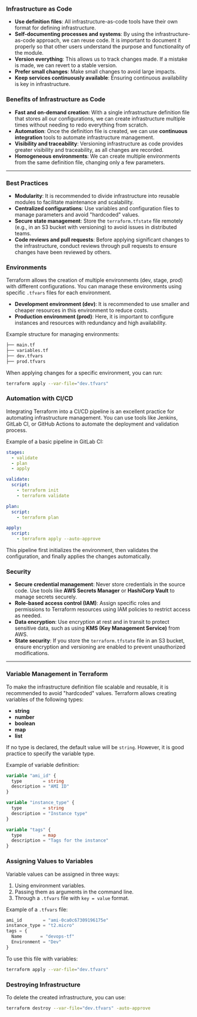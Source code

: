 ### **Infrastructure as Code**

- **Use definition files**: All infrastructure-as-code tools have their own format for defining infrastructure.
- **Self-documenting processes and systems**: By using the infrastructure-as-code approach, we can reuse code. It is important to document it properly so that other users understand the purpose and functionality of the module.
- **Version everything**: This allows us to track changes made. If a mistake is made, we can revert to a stable version.
- **Prefer small changes**: Make small changes to avoid large impacts.
- **Keep services continuously available**: Ensuring continuous availability is key in infrastructure.

### **Benefits of Infrastructure as Code**

- **Fast and on-demand creation**: With a single infrastructure definition file that stores all our configurations, we can create infrastructure multiple times without needing to redo everything from scratch.
- **Automation**: Once the definition file is created, we can use **continuous integration** tools to automate infrastructure management.
- **Visibility and traceability**: Versioning infrastructure as code provides greater visibility and traceability, as all changes are recorded.
- **Homogeneous environments**: We can create multiple environments from the same definition file, changing only a few parameters.

---

### **Best Practices**

- **Modularity**: It is recommended to divide infrastructure into reusable modules to facilitate maintenance and scalability.
- **Centralized configurations**: Use variables and configuration files to manage parameters and avoid "hardcoded" values.
- **Secure state management**: Store the `terraform.tfstate` file remotely (e.g., in an S3 bucket with versioning) to avoid issues in distributed teams.
- **Code reviews and pull requests**: Before applying significant changes to the infrastructure, conduct reviews through pull requests to ensure changes have been reviewed by others.

### **Environments**

Terraform allows the creation of multiple environments (dev, stage, prod) with different configurations. You can manage these environments using specific `.tfvars` files for each environment.

- **Development environment (dev)**: It is recommended to use smaller and cheaper resources in this environment to reduce costs.
- **Production environment (prod)**: Here, it is important to configure instances and resources with redundancy and high availability.

Example structure for managing environments:

```bash
├── main.tf
├── variables.tf
├── dev.tfvars
├── prod.tfvars
```

When applying changes for a specific environment, you can run:

```bash
terraform apply --var-file="dev.tfvars"
```

### **Automation with CI/CD**

Integrating Terraform into a CI/CD pipeline is an excellent practice for automating infrastructure management. You can use tools like Jenkins, GitLab CI, or GitHub Actions to automate the deployment and validation process.

Example of a basic pipeline in GitLab CI:

```yaml
stages:
  - validate
  - plan
  - apply

validate:
  script:
    - terraform init
    - terraform validate

plan:
  script:
    - terraform plan

apply:
  script:
    - terraform apply --auto-approve
```

This pipeline first initializes the environment, then validates the configuration, and finally applies the changes automatically.

### **Security**

- **Secure credential management**: Never store credentials in the source code. Use tools like **AWS Secrets Manager** or **HashiCorp Vault** to manage secrets securely.
- **Role-based access control (IAM)**: Assign specific roles and permissions to Terraform resources using IAM policies to restrict access as needed.
- **Data encryption**: Use encryption at rest and in transit to protect sensitive data, such as using **KMS (Key Management Service)** from AWS.
- **State security**: If you store the `terraform.tfstate` file in an S3 bucket, ensure encryption and versioning are enabled to prevent unauthorized modifications.

---

### **Variable Management in Terraform**

To make the infrastructure definition file scalable and reusable, it is recommended to avoid "hardcoded" values. Terraform allows creating variables of the following types:

- **string**
- **number**
- **boolean**
- **map**
- **list**

If no type is declared, the default value will be `string`. However, it is good practice to specify the variable type.

Example of variable definition:

```terraform
variable "ami_id" {
  type        = string
  description = "AMI ID"
}

variable "instance_type" {
  type        = string
  description = "Instance type"
}

variable "tags" {
  type        = map
  description = "Tags for the instance"
}
```

### **Assigning Values to Variables**

Variable values can be assigned in three ways:

1. Using environment variables.
2. Passing them as arguments in the command line.
3. Through a `.tfvars` file with `key = value` format.

Example of a `.tfvars` file:

```terraform
ami_id        = "ami-0ca0c67309196175e"
instance_type = "t2.micro"
tags = {
  Name       = "devops-tf"
  Environment = "Dev"
}
```

To use this file with variables:

```bash
terraform apply --var-file="dev.tfvars"
```

### **Destroying Infrastructure**

To delete the created infrastructure, you can use:

```bash
terraform destroy --var-file="dev.tfvars" -auto-approve
```
